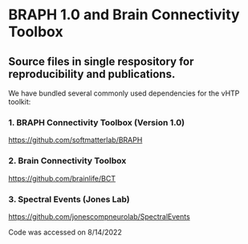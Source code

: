# BRAPH 1.0 and Brain Connectivity Toolbox
## Source files in single respository for reproducibility and publications.

We have bundled several commonly used dependencies for the vHTP toolkit:

### 1. BRAPH Connectivity Toolbox (Version 1.0)
https://github.com/softmatterlab/BRAPH

### 2. Brain Connectivity Toolbox
https://github.com/brainlife/BCT

### 3. Spectral Events (Jones Lab)
https://github.com/jonescompneurolab/SpectralEvents

Code was accessed on 8/14/2022


